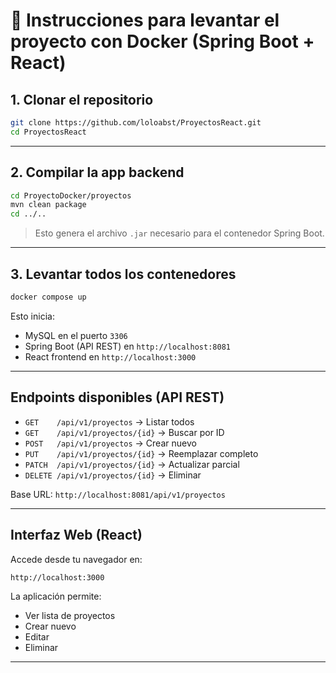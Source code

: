 # 🐳 Instrucciones para levantar el proyecto con Docker (Spring Boot + React)

## 1. Clonar el repositorio

```bash
git clone https://github.com/loloabst/ProyectosReact.git
cd ProyectosReact
```

---

## 2. Compilar la app backend

```bash
cd ProyectoDocker/proyectos
mvn clean package
cd ../..
```

> Esto genera el archivo `.jar` necesario para el contenedor Spring Boot.

---

## 3. Levantar todos los contenedores

```bash
docker compose up 
```

Esto inicia:

- MySQL en el puerto `3306`
- Spring Boot (API REST) en `http://localhost:8081`
- React frontend en `http://localhost:3000`

---

## Endpoints disponibles (API REST)

- `GET    /api/v1/proyectos` → Listar todos
- `GET    /api/v1/proyectos/{id}` → Buscar por ID
- `POST   /api/v1/proyectos` → Crear nuevo
- `PUT    /api/v1/proyectos/{id}` → Reemplazar completo
- `PATCH  /api/v1/proyectos/{id}` → Actualizar parcial
- `DELETE /api/v1/proyectos/{id}` → Eliminar

Base URL: `http://localhost:8081/api/v1/proyectos`

---

## Interfaz Web (React)

Accede desde tu navegador en:

```
http://localhost:3000
```

La aplicación permite:

- Ver lista de proyectos
- Crear nuevo
- Editar
- Eliminar

---


